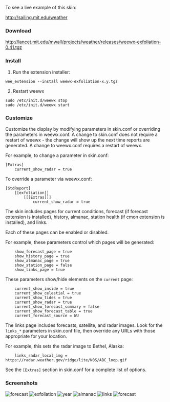 To see a live example of this skin:

http://sailing.mit.edu/weather

### Download

http://lancet.mit.edu/mwall/projects/weather/releases/weewx-exfoliation-0.41.tgz

### Install

1.  Run the extension installer:

```
wee_extension --install weewx-exfoliation-x.y.tgz
```

2.  Restart weewx

```
sudo /etc/init.d/weewx stop
sudo /etc/init.d/weewx start
```

### Customize

Customize the display by modifying parameters in skin.conf or overriding the parameters in weewx.conf.  A change to skin.conf does not require a restart of weewx - the change will show up the next time reports are generated.  A change to weewx.conf requires a restart of weewx.

For example, to change a parameter in skin.conf:
```
[Extras]
    current_show_radar = true
```
To override a parameter via weewx.conf:
```
[StdReport]
    [[exfoliation]]
        [[[Extras]]]
            current_show_radar = true
```

The skin includes pages for current conditions, forecast (if forecast extension is installed), history, almanac, station health (if cmon extension is installed), and links.

Each of these pages can be enabled or disabled.

For example, these parameters control which pages will be generated:
```                               
    show_forecast_page = true
    show_history_page = true
    show_almanac_page = true
    show_station_page = false
    show_links_page = true
```

These parameters show/hide elements on the `current` page:
```
    current_show_inside = true
    current_show_celestial = true
    current_show_tides = true
    current_show_radar = true
    current_show_forecast_summary = false
    current_show_forecast_table = true     
    current_forecast_source = WU
```

The links page includes forecasts, satellite, and radar images.  Look for the `links_*` parameters in skin.conf file, then override any URLs with those appropriate for your location.

For example, this sets the radar image to Bethel, Alaska:
```
    links_radar_local_img = https://radar.weather.gov/ridge/lite/N0S/ABC_loop.gif
```

See the `[Extras]` section in skin.conf for a complete list of options.

### Screenshots
![forecast](http://lancet.mit.edu/mwall/projects/weather/exfoliation-for-weewx-0.13/current-with-forecast.png )
![exfoliation](http://lancet.mit.edu/mwall/projects/weather/exfoliation-for-weewx-0.13/day.png)
![year](http://lancet.mit.edu/mwall/projects/weather/exfoliation-for-weewx-0.13/year.png)
![almanac](http://lancet.mit.edu/mwall/projects/weather/exfoliation-for-weewx-0.13/almanac.png )
![links](http://lancet.mit.edu/mwall/projects/weather/exfoliation-for-weewx-0.13/links.png )
![forecast](http://lancet.mit.edu/mwall/projects/weather/exfoliation-for-weewx-0.13/forecast.png )
